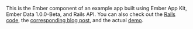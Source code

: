 This is the Ember component of an example app built using Ember App Kit, Ember Data 1.0.0-Beta, and Rails API. You can also check out the [Rails code](https://github.com/jasonkriss/contacts-server), the [corresponding blog post](http://blog.jasonkriss.com/eak-ember-data-rails-api-tutorial), and the actual [demo](http::/contacts-client.s3-website-us-west-1.amazonaws.com).